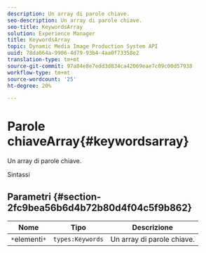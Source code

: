 ```yaml
---
description: Un array di parole chiave.
seo-description: Un array di parole chiave.
seo-title: KeywordsArray
solution: Experience Manager
title: KeywordsArray
topic: Dynamic Media Image Production System API
uuid: 78da064a-9906-4d79-93b4-4aa0f73358e2
translation-type: tm+mt
source-git-commit: 97a84e8e7edd3d834ca42069eae7c09c00d57938
workflow-type: tm+mt
source-wordcount: '25'
ht-degree: 20%

---
```



# Parole chiaveArray{#keywordsarray}

Un array di parole chiave.

Sintassi

## Parametri {#section-2fc9bea56b6d4b72b80d4f04c5f9b862}

| Nome | Tipo | Descrizione |
|---|---|---|
| `*`elementi`*` | `types:Keywords` | Un array di parole chiave. |

